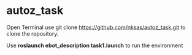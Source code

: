 # autoz_task

Open Terminal 
use git clone https://github.com/nksas/autoz_task.git to clone the repository.

Use <b>roslaunch ebot_description task1.launch</b> to run the environment
